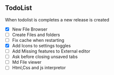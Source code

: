 ## TodoList
When todolist is completes a new release is created
- [x] New File Browser
- [ ] Create Files and folders
- [ ] Fix cache when restarting
- [x] Add Icons to settings toggles
- [ ] Add Missing features to External editor
- [ ] Ask before closing unsaved tabs
- [ ] Md File viewer
- [ ] Html,Css and js interpretor
